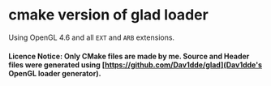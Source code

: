 # cmake version of glad loader
Using OpenGL 4.6 and all `EXT` and `ARB` extensions.
#### Licence Notice: Only CMake files are made by me. Source and Header files were generated using [https://github.com/Dav1dde/glad](Dav1dde's OpenGL loader generator).